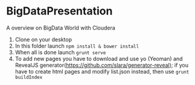# BigDataPresentation
A overview on BigData World with Cloudera

1. Clone on your desktop
2. In this folder launch ```npm install & bower install```
3. When all is done launch ```grunt serve```
4. To add new pages you have to download and use yo (Yeoman) and RevealJS generator(https://github.com/slara/generator-reveal); if you have to create html pages and modify list.json instead, then use ```grunt buildIndex```
